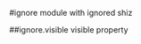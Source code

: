 
<a name="module_ignore"></a>
#ignore
module with ignored shiz

<a name="module_ignore.visible"></a>
##ignore.visible
visible property


